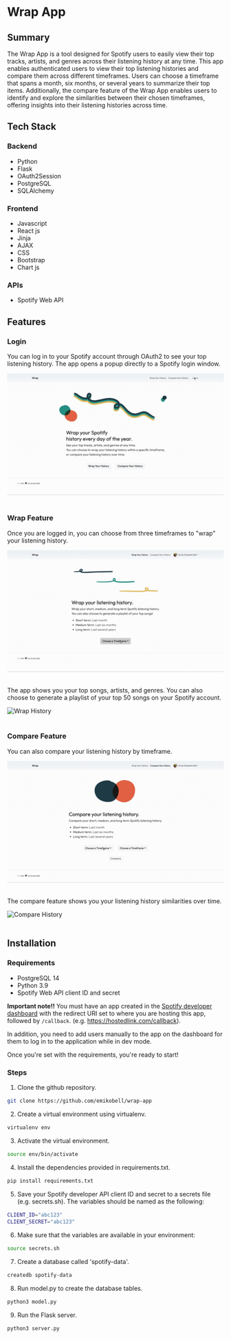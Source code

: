 # Wrap App

## Summary
The Wrap App is a tool designed for Spotify users to easily view their top tracks, artists, and genres across their listening history at any time. This app enables authenticated users to view their top listening histories and compare them across different timeframes. Users can choose a timeframe that spans a month, six months, or several years to summarize their top items. Additionally, the compare feature of the Wrap App enables users to identify and explore the similarities between their chosen timeframes, offering insights into their listening histories across time.

## Tech Stack
### Backend
- Python
- Flask
- OAuth2Session
- PostgreSQL
- SQLAlchemy

### Frontend
- Javascript
- React js
- Jinja
- AJAX
- CSS
- Bootstrap
- Chart js

### APIs
- Spotify Web API

## Features

### Login

You can log in to your Spotify account through OAuth2 to see your top listening history.
The app opens a popup directly to a Spotify login window.
<br />

![Spotify OAuth Page](/static/img/login.gif)
<br /> <br />

### Wrap Feature

Once you are logged in, you can choose from three timeframes to "wrap" your listening history.
<br />

![Wrap Page](/static/img/wrap.gif)
<br /> <br />

The app shows you your top songs, artists, and genres. You can also choose to generate a playlist of your top 50 songs on your Spotify account.
<br />

![Wrap History](/static/img/wrap-history.gif)
<br /> <br />


### Compare Feature

You can also compare your listening history by timeframe.
<br />

![Compare Page](/static/img/compare.gif)
<br /> <br />

The compare feature shows you your listening history similarities over time.
<br />

![Compare History](/static/img/compare-history.gif)
<br /> <br />


## Installation

### Requirements
- PostgreSQL 14
- Python 3.9
- Spotify Web API client ID and secret

**Important note!!**
You must have an app created in the [Spotify developer dashboard](https://developer.spotify.com/) with the redirect URI set to where you are hosting this app, followed by `/callback`. (e.g. https://hostedlink.com/callback).

In addition, you need to add users manually to the app on the dashboard for them to log in to the application while in dev mode. 

Once you're set with the requirements, you're ready to start!

### Steps

1. Clone the github repository.
```zsh
git clone https://github.com/emikobell/wrap-app
```

2. Create a virtual environment using virtualenv.
```zsh
virtualenv env
```

3. Activate the virtual environment.
```zsh
source env/bin/activate
```

4. Install the dependencies provided in requirements.txt.
```zsh
pip install requirements.txt
```

5. Save your Spotify developer API client ID and secret to a secrets file (e.g. secrets.sh). The variables should be named as the following:
```zsh
CLIENT_ID="abc123"
CLIENT_SECRET="abc123"
```

6. Make sure that the variables are available in your environment:  
```zsh
source secrets.sh
```

7. Create a database called 'spotify-data'.
```zsh
createdb spotify-data
```

8. Run model.py to create the database tables.
```zsh
python3 model.py
```

9. Run the Flask server.
```zsh
python3 server.py
```
